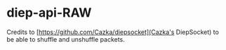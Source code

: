 # diep-api-RAW

Credits to [https://github.com/Cazka/diepsocket](Cazka's DiepSocket) to be able to shuffle and unshuffle packets.
